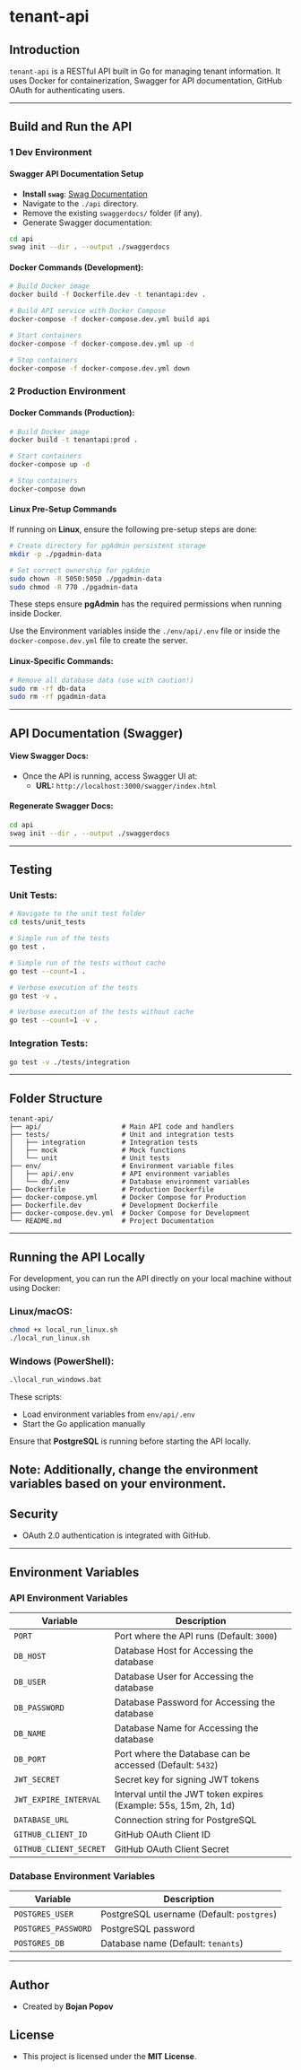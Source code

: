 # tenant-api

## Introduction
`tenant-api` is a RESTful API built in Go for managing tenant information. It uses Docker for containerization, Swagger for API documentation, GitHub OAuth for authenticating users.

---

## Build and Run the API

### **1 Dev Environment**
#### Swagger API Documentation Setup
- **Install `swag`**: [Swag Documentation](https://github.com/swaggo/swag)
- Navigate to the `./api` directory.
- Remove the existing `swaggerdocs/` folder (if any).
- Generate Swagger documentation:
```bash
cd api
swag init --dir . --output ./swaggerdocs
```

#### Docker Commands (Development):
```bash
# Build Docker image
docker build -f Dockerfile.dev -t tenantapi:dev .

# Build API service with Docker Compose
docker-compose -f docker-compose.dev.yml build api

# Start containers
docker-compose -f docker-compose.dev.yml up -d

# Stop containers
docker-compose -f docker-compose.dev.yml down
```

### **2 Production Environment**
#### Docker Commands (Production):
```bash
# Build Docker image
docker build -t tenantapi:prod .

# Start containers
docker-compose up -d

# Stop containers
docker-compose down
```

#### Linux Pre-Setup Commands
If running on **Linux**, ensure the following pre-setup steps are done:
```bash
# Create directory for pgAdmin persistent storage
mkdir -p ./pgadmin-data

# Set correct ownership for pgAdmin
sudo chown -R 5050:5050 ./pgadmin-data
sudo chmod -R 770 ./pgadmin-data
```
These steps ensure **pgAdmin** has the required permissions when running inside Docker.

Use the Environment variables inside the `./env/api/.env` file or inside the `docker-compose.dev.yml` file to create the server.

#### Linux-Specific Commands:
```bash
# Remove all database data (use with caution!)
sudo rm -rf db-data
sudo rm -rf pgadmin-data
```

---

## API Documentation (Swagger)
#### View Swagger Docs:
- Once the API is running, access Swagger UI at:
  - **URL:** `http://localhost:3000/swagger/index.html`

#### Regenerate Swagger Docs:
```bash
cd api
swag init --dir . --output ./swaggerdocs
```

---

## Testing
### Unit Tests:
```bash
# Navigate to the unit test folder
cd tests/unit_tests

# Simple run of the tests
go test . 

# Simple run of the tests without cache
go test --count=1 .

# Verbose execution of the tests
go test -v .

# Verbose execution of the tests without cache
go test --count=1 -v .
```

### Integration Tests:
```bash
go test -v ./tests/integration
```

---

## Folder Structure
```
tenant-api/
├── api/                    # Main API code and handlers
├── tests/                  # Unit and integration tests
│   ├── integration         # Integration tests
│   ├── mock                # Mock functions
│   └── unit                # Unit tests
├── env/                    # Environment variable files
│   ├── api/.env            # API environment variables
│   └── db/.env             # Database environment variables
├── Dockerfile              # Production Dockerfile
├── docker-compose.yml      # Docker Compose for Production
├── Dockerfile.dev          # Development Dockerfile
├── docker-compose.dev.yml  # Docker Compose for Development
└── README.md               # Project Documentation
```

---

## Running the API Locally
For development, you can run the API directly on your local machine without using Docker:

### **Linux/macOS**:
```bash
chmod +x local_run_linux.sh
./local_run_linux.sh
```

### **Windows (PowerShell)**:
```cmd
.\local_run_windows.bat
```

These scripts:
- Load environment variables from `env/api/.env`
- Start the Go application manually

Ensure that **PostgreSQL** is running before starting the API locally.

**Note:** Additionally, change the environment variables based on your environment.
---

## Security
- OAuth 2.0 authentication is integrated with GitHub.

---

## Environment Variables
### API Environment Variables
| Variable | Description |
|----------|------------|
| `PORT` | Port where the API runs (Default: `3000`) |
| `DB_HOST` | Database Host for Accessing the database |
| `DB_USER` | Database User for Accessing the database |
| `DB_PASSWORD` | Database Password for Accessing the database |
| `DB_NAME` | Database Name for Accessing the database |
| `DB_PORT` | Port where the Database can be accessed (Default: `5432`) |
| `JWT_SECRET` | Secret key for signing JWT tokens |
| `JWT_EXPIRE_INTERVAL` | Interval until the JWT token expires (Example: 55s, 15m, 2h, 1d) |
| `DATABASE_URL` | Connection string for PostgreSQL |
| `GITHUB_CLIENT_ID` | GitHub OAuth Client ID |
| `GITHUB_CLIENT_SECRET` | GitHub OAuth Client Secret |

### Database Environment Variables
| Variable | Description |
|----------|------------|
| `POSTGRES_USER` | PostgreSQL username (Default: `postgres`) |
| `POSTGRES_PASSWORD` | PostgreSQL password |
| `POSTGRES_DB` | Database name (Default: `tenants`) |

---


## Author
- Created by **Bojan Popov**

## License
- This project is licensed under the **MIT License**.
